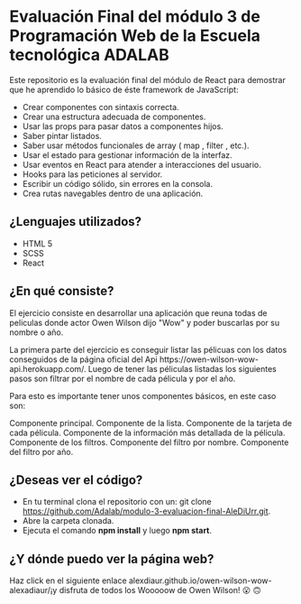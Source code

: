 # Evaluación Final del módulo 3 de Programación Web de la Escuela tecnológica ADALAB

Este repositorio es la evaluación final del módulo de React para demostrar que he aprendido lo básico de éste framework de JavaScript:

- Crear componentes con sintaxis correcta.
- Crear una estructura adecuada de componentes.
- Usar las props para pasar datos a componentes hijos.
- Saber pintar listados.
- Saber usar métodos funcionales de array ( map , filter , etc.).
- Usar el estado para gestionar información de la interfaz.
- Usar eventos en React para atender a interacciones del usuario.
- Hooks para las peticiones al servidor.
- Escribir un código sólido, sin errores en la consola.
- Crea rutas navegables dentro de una aplicación.

## ¿Lenguajes utilizados?

- HTML 5
- SCSS
- React

## ¿En qué consiste?

El ejercicio consiste en desarrollar una aplicación que reuna todas de peliculas donde actor Owen Wilson dijo "Wow" y poder buscarlas por su nombre o año.

La primera parte del ejercicio es conseguir listar las pélicuas con los datos conseguidos de la página oficial del Api https://owen-wilson-wow-
api.herokuapp.com/. Luego de tener las péliculas listadas los siguientes pasos son filtrar por el nombre de cada pélicula y por el año.

Para esto es importante tener unos componentes básicos, en este caso son: 

Componente principal.
Componente de la lista.
Componente de la tarjeta de cada pélicula. 
Componente de la información más detallada de la pélicula.
Componente de los filtros. 
Componente del filtro por nombre.
Componente del filtro por año.

## ¿Deseas ver el código?

- En tu terminal clona el repositorio con un: git clone https://github.com/Adalab/modulo-3-evaluacion-final-AleDiUrr.git.
- Abre la carpeta clonada.
- Ejecuta el comando **npm install** y luego **npm start**.

## ¿Y dónde puedo ver la página web?

Haz click en el siguiente enlace alexdiaur.github.io/owen-wilson-wow-alexadiaur/¡y disfruta de todos los Wooooow de Owen Wilson! :open_mouth: :upside_down_face:  

